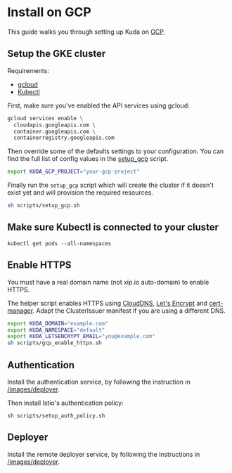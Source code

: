 # Install on GCP

This guide walks you through setting up Kuda on [GCP](https://cloud.google.com/kubernetes-engine/).

## Setup the GKE cluster

Requirements:

- [gcloud](#)
- [Kubectl](#)

First, make sure you've enabled the API services using gcloud:

```bash
gcloud services enable \
  cloudapis.googleapis.com \
  container.googleapis.com \
  containerregistry.googleapis.com
```

Then override some of the defaults settings to your configuration.
You can find the full list of config values in the [setup_gcp](/scripts/setup_gcp.sh) script.

```bash
export KUDA_GCP_PROJECT="your-gcp-project"
```

Finally run the `setup_gcp` script which will create the cluster
if it doesn't exist yet and will provision the required resources.

```bash
sh scripts/setup_gcp.sh
```

## Make sure Kubectl is connected to your cluster

```
kubectl get pods --all-namespaces
```

## Enable HTTPS

You must have a real domain name (not xip.io auto-domain) to enable HTTPS.

The helper script enables HTTPS using [CloudDNS](#), [Let's Encrypt](#) and [cert-manager](#). Adapt the ClusterIssuer manifest if you are using a different DNS.

```bash
export KUDA_DOMAIN="example.com"
export KUDA_NAMESPACE="default"
export KUDA_LETSENCRYPT_EMAIL="you@example.com"
sh scripts/gcp_enable_https.sh
```

## Authentication

Install the authentication service, by following the instruction in
[/images/deployer](/images/auth).

Then install Istio's authentication policy:

```
sh scripts/setup_auth_policy.sh
```

## Deployer

Install the remote deployer service, by following the instructions in
[/images/deployer](/images/deployer).
